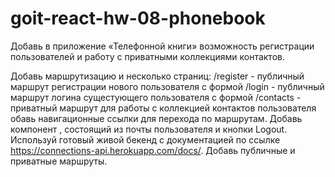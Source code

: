 # goit-react-hw-08-phonebook

Добавь в приложение «Телефонной книги» возможность регистрации пользователей и работу с приватными
коллекциями контактов.

Добавь маршрутизацию и несколько страниц: /register - публичный маршрут регистрации нового
пользователя с формой /login - публичный маршрут логина сущестующего пользователя с формой
/contacts - приватный маршрут для работы с коллекцией контактов пользователя обавь навигационные
ссылки для перехода по маршрутам. Добавь компонент <UserMenu>, состоящий из почты пользователя и
кнопки Logout. Используй готовый живой бекенд с документацией по ссылке
https://connections-api.herokuapp.com/docs/. Добавь публичные и приватные маршруты.
